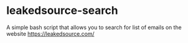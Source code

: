 # leakedsource-search
A simple bash script that allows you to search for list of emails on the website https://leakedsource.com/

